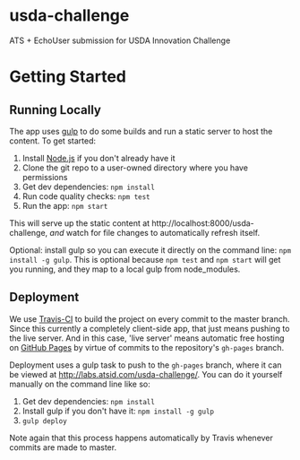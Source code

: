 # usda-challenge
ATS + EchoUser submission for USDA Innovation Challenge

# Getting Started

## Running Locally 

The app uses [gulp](http://gulpjs.com/) to do some builds and run a static server to host the content. To get started:

1. Install [Node.js](https://nodejs.org/) if you don't already have it
1. Clone the git repo to a user-owned directory where you have permissions
1. Get dev dependencies: `npm install`
1. Run code quality checks: `npm test`
1. Run the app: `npm start`

This will serve up the static content at http://localhost:8000/usda-challenge, *and* watch for file changes to automatically refresh itself.

Optional: install gulp so you can execute it directly on the command line: `npm install -g gulp`.
This is optional because `npm test` and `npm start` will get you running, and they map to a local gulp from node_modules.

## Deployment

We use [Travis-CI](https://travis-ci.org/atsid/usda-challenge) to build the project on every commit to the master branch. Since this currently a completely client-side app, that just means pushing to the live server.
And in this case, 'live server' means automatic free hosting on [GitHub Pages](https://pages.github.com/) by virtue of commits to the repository's `gh-pages` branch.

Deployment uses a gulp task to push to the `gh-pages` branch, where it can be viewed at http://labs.atsid.com/usda-challenge/. You can do it yourself manually on the command line like so:

1. Get dev dependencies: `npm install`
1. Install gulp if you don't have it: `npm install -g gulp`
1. `gulp deploy`

Note again that this process happens automatically by Travis whenever commits are made to master.
